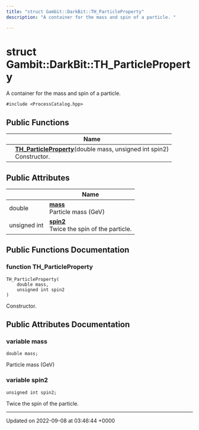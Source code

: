 ```yaml
---
title: "struct Gambit::DarkBit::TH_ParticleProperty"
description: "A container for the mass and spin of a particle. "

---
```


# struct Gambit::DarkBit::TH_ParticleProperty



A container for the mass and spin of a particle. 


`#include <ProcessCatalog.hpp>`

## Public Functions

|                | Name           |
| -------------- | -------------- |
| | **[TH_ParticleProperty](/documentation/code/classes/structgambit_1_1darkbit_1_1th__particleproperty/#function-th-particleproperty)**(double mass, unsigned int spin2)<br>Constructor.  |

## Public Attributes

|                | Name           |
| -------------- | -------------- |
| double | **[mass](/documentation/code/classes/structgambit_1_1darkbit_1_1th__particleproperty/#variable-mass)** <br>Particle mass (GeV)  |
| unsigned int | **[spin2](/documentation/code/classes/structgambit_1_1darkbit_1_1th__particleproperty/#variable-spin2)** <br>Twice the spin of the particle.  |

## Public Functions Documentation

### function TH_ParticleProperty

```
TH_ParticleProperty(
    double mass,
    unsigned int spin2
)
```

Constructor. 

## Public Attributes Documentation

### variable mass

```
double mass;
```

Particle mass (GeV) 

### variable spin2

```
unsigned int spin2;
```

Twice the spin of the particle. 

-------------------------------

Updated on 2022-09-08 at 03:46:44 +0000